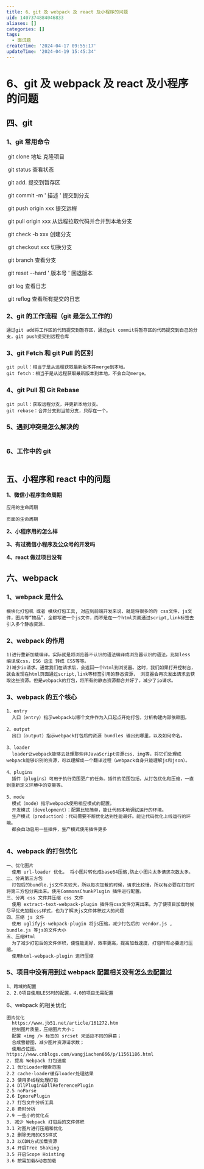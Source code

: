 ```yaml
---
title: 6、git 及 webpack 及 react 及小程序的问题
uid: 1407374884046833
aliases: []
categories: []
tags:
  - 面试题
createTime: '2024-04-17 09:55:17'
updateTime: '2024-04-19 15:45:34'
---
```


# 6、git 及 webpack 及 react 及小程序的问题

## 四、git

### 1、git 常用命令

​ git clone 地址 克隆项目

​ git status 查看状态

​ git add. 提交到暂存区

​ git commit -m ' 描述 ' 提交到分支

​ git push origin xxx 提交远程

​ git pull origin xxx 从远程拉取代码并合并到本地分支

​ git check -b xxx 创建分支

​ git checkout xxx 切换分支

​ git branch 查看分支

​ git reset --hard ' 版本号 ' 回退版本

​ git log 查看日志

​ git reflog 查看所有提交的日志

### 2、git 的工作流程（git 是怎么工作的）

```
通过git add将工作区的代码提交到暂存区，通过git commit将暂存区的代码提交到自己的分支，git push提交到远程仓库

```

### 3、git Fetch 和 git Pull 的区别

```
git pull：相当于是从远程获取最新版本并merge到本地。
git fetch：相当于是从远程获取最新版本到本地，不会自动merge。

```

### 4、git Pull 和 Git Rebase

```
git pull：获取远程分支，并更新本地分支。
git rebase：合并分支到当前分支，只存在一个。

```

### 5、遇到冲突是怎么解决的

```

```

### 6、工作中的 git

```

```

## 五、小程序和 react 中的问题

**1、微信小程序生命周期**

```
应用的生命周期

页面的生命周期

```

**2、小程序用的怎么样**

**3、有过微信小程序及公众号的开发吗**

**4、react 做过项目没有**

## 六、webpack

### 1、webpack 是什么

```
模块化打包机 或者 模块打包工具, 对应到前端开发来说，就是将很多的的 css文件，js文件，图片等“物品”，全都写进一个js文件，而不是在一个html页面通过script,link标签去引入多个静态资源.

```

### 2、webpack 的作用

```
1)进行重新加载编译。实际就是将浏览器不认识的语法编译成浏览器认识的语法。比如less
编译成css，ES6 语法 转成 ES5等等。
2)减少io请求。通常我们在请求后，会返回一个html到浏览器。这时，我们如果打开控制台，就会发现在html页面通过script,link等标签引用的静态资源， 浏览器会再次发出请求去获取这些资源。但是webpack的打包，将所有的静态资源都合并好了，减少了io请求。

```

### 3、webpack 的五个核心

```
1、entry
  入口（entry）指示webpack以哪个文件作为入口起点开始打包，分析构建内部依赖图。

2、output
  出口（output）指示webpack打包后的资源 bundles 输出到哪里，以及如何命名。

3、loader
  loader让webpack能够去处理那些非JavaScript资源css、img等，将它们处理成webpack能够识别的资源，可以理解成一个翻译过程（webpack自身只能理解js和json）。

4、plugins
  插件（plugins）可用于执行范围更广的任务。插件的范围包括，从打包优化和压缩，一直到重新定义环境中的变量等。

5、mode
  模式（mode）指示webpack使用相应模式的配置。
  开发模式（development）：配置比较简单，能让代码本地调试运行的环境。
  生产模式（production）：代码需要不断优化达到性能最好。能让代码优化上线运行的环境。
  都会自动启用一些插件，生产模式使用插件更多


```

### 4、webpack 的打包优化

```
一、优化图片
  使用 url-loader 优化， 将小图片转化成base64压缩,防止小图片太多请求次数太多。
二、分离第三方包
  打包后的bundle.js文件夹较大，所以每次加载的时候，请求比较慢，所以有必要在打包时将第三方包分离出来。使用CommonsChunkPlugin 插件进行配置。
三、分离 css 文件并压缩 css 文件
  使用 extract-text-webpack-plugin 插件将css文件分离出来。为了使项目加载时候尽早优先加载css样式，也为了解决js文件体积过大的问题
四、压缩 js 文件
  使用 uglifyjs-webpack-plugin 将js压缩，减少打包后的 vendor.js , bundle.js 等js的文件大小
五、压缩Html
  为了减少打包后的文件体积，使性能更好，效率更高，提高加载速度，打包时有必要进行压缩。
  使用html-webpack-plugin 进行压缩

```

### 5、项目中没有用到过 webpack 配置相关没有怎么去配置过

```
1、跨域的配置
2、2.0项目使用LESS时的配置，4.0的项目无需配置

```

6、webpack 的相关优化

```
图片优化
  https://www.jb51.net/article/161272.htm
  控制图片质量，压缩图片大小；
  配置 <img /> 标签的 srcset 来适应不同的屏幕；
  合成雪碧图，减少图片资源请求数；
  使用占位图。
https://www.cnblogs.com/wangjiachen666/p/11561186.html
2. 提高 Webpack 打包速度
2.1 优化Loader搜索范围
2.2 cache-loader缓存loader处理结果
2.3 使用多线程处理打包
2.4 DllPlugin&DllReferencePlugin
2.5 noParse
2.6 IgnorePlugin
2.7 打包文件分析工具
2.8 费时分析
2.9 一些小的优化点
3. 减少 Webpack 打包后的文件体积
3.1 对图片进行压缩和优化
3.2 删除无用的CSS样式
3.3 以CDN方式加载资源
3.4 开启Tree Shaking
3.5 开启Scope Hoisting
3.6 按需加载&动态加载

```
